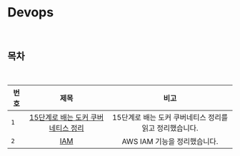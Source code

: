 # Devops

<br>

## 목차

<br>

| 번호 |                           제목                           |                          비고                           |
| ---- | :------------------------------------------------------: | :-----------------------------------------------------: |
| `1`  | [15단계로 배는 도커 쿠버네티스 정리](./docker_15step/README.md) | 15단계로 배는 도커 쿠버네티스 정리를 읽고 정리했습니다. |
| `2`  |                     [IAM](./iam.md)                      |              AWS IAM 기능을 정리했습니다.               |

